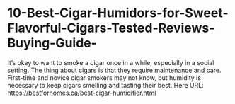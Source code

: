 # 10-Best-Cigar-Humidors-for-Sweet-Flavorful-Cigars-Tested-Reviews-Buying-Guide-
It’s okay to want to smoke a cigar once in a while, especially in a social setting. The thing about cigars is that they require maintenance and care. First-time and novice cigar smokers may not know, but humidity is necessary to keep cigars smelling and tasting their best. Here URL: https://bestforhomes.ca/best-cigar-humidifier.html
